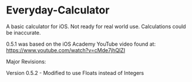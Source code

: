 # Everyday-Calculator

A basic calculator for iOS. Not ready for real world use. Calculations could be inaccurate.

0.5.1 was based on the iOS Academy YouTube video found at: 
https://www.youtube.com/watch?v=cMde7jhQlZI

Major Revisions:

Version 0.5.2 - Modified to use Floats instead of Integers
